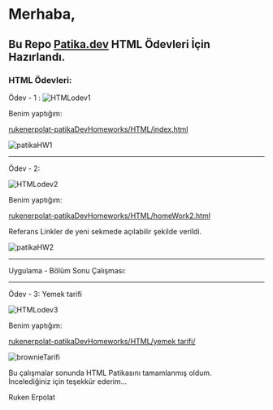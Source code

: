 
# Merhaba,

## Bu Repo <a href="https://www.patika.dev/" src="link" target="_blank">Patika.dev</a> HTML Ödevleri İçin Hazırlandı.


### HTML Ödevleri:

Ödev - 1 :
![HTMLodev1](https://user-images.githubusercontent.com/72344293/150866391-47ed0856-f664-41c6-afda-a261c7081732.png)

Benim yaptığım:

<a href="https://github.com/rukenerpolat/rukenerpolat-patikaDevHomeworks/blob/master/HTML/index.html" src="link" target="_blank">rukenerpolat-patikaDevHomeworks/HTML/index.html</a> 

![patikaHW1](https://user-images.githubusercontent.com/72344293/150866549-70a8924f-49a3-4e0b-bc25-919b4c1d0c74.png)

<hr>

Ödev - 2:

![HTMLodev2](https://user-images.githubusercontent.com/72344293/150867533-1c213282-32f0-46d7-bf87-8da87e765ae3.png)

Benim yaptığım:

<a href="https://github.com/rukenerpolat/rukenerpolat-patikaDevHomeworks/blob/master/HTML/homeWork2.html" src="link" target="_blank">rukenerpolat-patikaDevHomeworks/HTML/homeWork2.html
</a> 

Referans Linkler de yeni sekmede açılabilir şekilde verildi.

![patikaHW2](https://user-images.githubusercontent.com/72344293/150867645-6e8c355d-9d26-45fc-9507-605fd811a261.png)

<hr>

Uygulama - Bölüm Sonu Çalışması:

<hr>

Ödev - 3:
Yemek tarifi

![HTMLodev3](https://user-images.githubusercontent.com/72344293/150868417-fddce923-4f02-42b7-ac59-8ee5cc1fd074.png)

Benim yaptığım:

<a href="https://github.com/rukenerpolat/rukenerpolat-patikaDevHomeworks/tree/master/HTML/yemek%20tarifi" src="link" target="_blank">rukenerpolat-patikaDevHomeworks/HTML/yemek tarifi/
</a> 

![brownieTarifi](https://user-images.githubusercontent.com/72344293/150868575-ff2b8fa3-c83b-4b3a-abc7-e856630721f1.png)

Bu çalışmalar sonunda HTML Patikasını tamamlanmış oldum. <br>
İncelediğiniz için teşekkür ederim...

Ruken Erpolat
